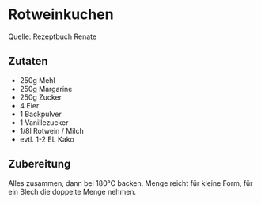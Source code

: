 # Rotweinkuchen

Quelle: Rezeptbuch Renate

## Zutaten

* 250g Mehl
* 250g Margarine
* 250g Zucker
* 4 Eier
* 1 Backpulver
* 1 Vanillezucker
* 1/8l Rotwein / Milch
* evtl. 1-2 EL Kako

## Zubereitung

Alles zusammen, dann bei 180°C backen. Menge reicht für kleine Form, für ein Blech die doppelte Menge nehmen.
